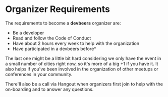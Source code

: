 # Organizer Requirements

The requirements to become a **devbeers** organizer are:

- Be a developer
- Read and follow the Code of Conduct
- Have about 2 hours every week to help with the organization
- Have participated in a devbeers before*

The last one might be a little bit hard considering we only have the event in a small number of cities right now, so it's more of a big +1 if you have it. It also helps if you've been involved in the organization of other meetups or conferences in your community.

There'll also be a call via Hangout when organizers first join to help with the on-boarding and to answer any questions.